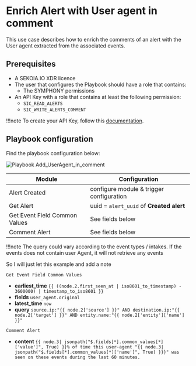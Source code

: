 # Enrich Alert with User agent in comment

This use case describes how to enrich the comments of an alert with the User agent extracted from the associated events.

## Prerequisites

- A SEKOIA.IO XDR licence
- The user that configures the Playbook should have a role that contains:
	* The SYMPHONY permissions
- An API Key with a role that contains at least the following permission:
	* `SIC_READ_ALERTS`
	* `SIC_WRITE_ALERTS_COMMENT`

!!!note
    To create your API Key, follow this [documentation](../../../getting_started/generate_api_keys.md).

## Playbook configuration

Find the playbook configuration below: 

![Playbook Add_UserAgent_in_comment](docs/assets/playbooks/library/UseCases/Add_UserAgent_in_comment.md.png)

| Module | Configuration |
| --- | --- |
| Alert Created | configure module & trigger configuration |
| Get Alert | uuid = `alert_uuid` of **Created alert** |
| Get Event Field Common Values | See fields below |
| Comment Alert | See fields below |


!!!note
    The query could vary according to the event types / intakes. 
    If the events does not contain user Agent, it will not retrieve any events

So I will just let this example and add a note

`Get Event Field Common Values`
  - **earliest_time**   `{{ ((node.2.first_seen_at | iso8601_to_timestamp) - 3600000) | timestamp_to_iso8601 }}`
  - **fields**  `user_agent.original`
  - **latest_time**    `now`    
  - **query**   `source.ip:"{{ node.2['source'] }}" AND destination.ip:"{{ node.2['target'] }}" AND entity.name:"{{ node.2['entity']['name'] }}"`
    
`Comment Alert`
  - **content**  `{{ node.3| jsonpath("$.fields[*].common_values[*]['value']", True) }}% of time this user-agent "{{ node.3| jsonpath("$.fields[*].common_values[*]['name']", True) }}}" was seen on these events during the last 60 minutes.`
